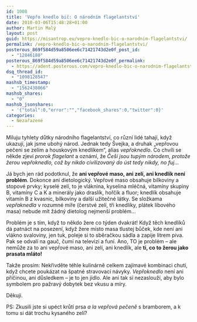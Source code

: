 ```yaml
---
id: 1008
title: 'Vepřo knedlo bič: O národním flagelantství'
date: 2010-03-06T15:48:28+01:00
author: Martin Malý
layout: post
guid: https://misantrop.eu/vepro-knedlo-bic-o-narodnim-flagelantstvi/
permalink: /vepro-knedlo-bic-o-narodnim-flagelantstvi/
posterous_869f584d59a8506ee6c71421743d2e0f_post_id:
  - "12846180"
posterous_869f584d59a8506ee6c71421743d2e0f_permalink:
  - https://adent.posterous.com/vepro-knedlo-bic-o-narodnim-flagelantstvi
dsq_thread_id:
  - "1098128547"
mashsb_timestamp:
  - "1562438066"
mashsb_shares:
  - "0"
mashsb_jsonshares:
  - '{"total":0,"error":"","facebook_shares":0,"twitter":0}'
categories:
  - Nezařazené
---
```

Miluju tyhlety důtky n&aacute;rodn&iacute;ho flagelantstv&iacute;, co různ&iacute; lid&eacute; tahaj&iacute;, když ukazuj&iacute;, jak jsme uboh&yacute; n&aacute;rod. Jednak tedy &Scaron;vejka, a druhak &#8222;vepřovou pečeni se zel&iacute;m a houskov&yacute;m knedl&iacute;kem&#8220;, alias _vepřoknedlo_. Co chv&iacute;li se někde zjev&iacute; _prorok flagelant_ a ozn&aacute;m&iacute;, že _Če&scaron;i jsou tup&yacute;m n&aacute;rodem, protože žerou vepřoknedlo, což by nikdo civilizovan&yacute; do &uacute;st tedy nikdy, no fuj_&#8230;

J&aacute; bych jen r&aacute;d podotknul, že **ani vepřov&eacute; maso, ani zel&iacute;, ani knedl&iacute;k nen&iacute; probl&eacute;m**. Dokonce ani dietologick&yacute;. Vepřov&eacute; maso obsahuje b&iacute;lkoviny a stopov&eacute; prvky; kysel&eacute; zel&iacute;, to je vl&aacute;knina, kyselina ml&eacute;čn&aacute;, vitam&iacute;ny skupiny B, vitam&iacute;ny C a K a miner&aacute;ly jako drasl&iacute;k, hořč&iacute;k a fluor; knedl&iacute;k obsahuje vitam&iacute;n B z kvasnic, b&iacute;lkoviny a dal&scaron;&iacute; užitečn&eacute; l&aacute;tky. Se složkama _vepřaknedla_ v rozumn&eacute; m&iacute;ře (čerstv&eacute; zel&iacute;, tři knedl&iacute;ky, pl&aacute;tek libov&eacute;ho masa) nebude m&iacute;t ž&aacute;dn&yacute; dietolog nejmen&scaron;&iacute; probl&eacute;m&#8230;

Probl&eacute;m je s t&iacute;m, když to někdo žere co t&yacute;den dvakr&aacute;t! Když těch knedl&iacute;ků d&aacute; patn&aacute;ct na posezen&iacute;, když žere m&iacute;sto masa tlustej bůček, kde nen&iacute; ani vl&aacute;kno svaloviny, jen tuk, poleje si to sběračkou s&aacute;dla a zapije litrem piva. Pak se odval&iacute; na gauč, čum&iacute; na televizi a fun&iacute;. Ano, TO je probl&eacute;m &#8211; ale nemůže za to ani vepřov&eacute; maso, ani zel&iacute;, ani knedl&iacute;k, ale **ti, co to žerou jako prasata ml&aacute;to!**

Takže pros&iacute;m: Nekřivděte t&eacute;hle kulin&aacute;rně celkem zaj&iacute;mav&eacute; kombinaci chut&iacute;, když chcete pouk&aacute;zat na &scaron;patn&eacute; stravovac&iacute; n&aacute;vyky. _Vepřoknedlo_ nen&iacute; ani př&iacute;činou, ani důsledkem &#8211; je to jen j&iacute;dlo. Ale ani tak si nezaslouž&iacute;, aby bylo symbolem pro pažrav&yacute; dobytek bez vkusu a m&iacute;ry.

Děkuji.

PS: Zkusili jste si up&eacute;ct krůt&iacute; prsa _a la vepřov&aacute; pečeně_ s bramborem, a k tomu si d&aacute;t trochu kysan&eacute;ho zel&iacute;?